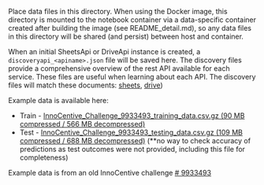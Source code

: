 
Place data files in this directory. When using the Docker image, this directory is mounted to the notebook container via a data-specific container created after building the image (see README_detail.md), so any data files in this directory will be shared (and persist) between host and container.

When an initial SheetsApi or DriveApi instance is created, a `discoveryapi_<apiname>.json` file will be saved here. The discovery files provide a comprehensive overview of the rest API available for each service. These files are useful when learning about each API. The discovery files will match these documents: [sheets](https://www.googleapis.com/discovery/v1/apis/sheets/v4/rest), [drive](https://www.googleapis.com/discovery/v1/apis/drive/v3/rest))

Example data is available here:

- Train - [InnoCentive_Challenge_9933493_training_data.csv.gz (90 MB compressed / 566 MB decompressed)](https://storage.cloud.google.com/prospecting/data/innocentive/InnoCentive_Challenge_9933493_training_data.csv.gz)
- Test - [InnoCentive_Challenge_9933493_testing_data.csv.gz (109 MB compressed / 688 MB decompressed)](https://storage.cloud.google.com/prospecting/data/innocentive/InnoCentive_Challenge_9933493_testing_data.csv.gz) (**no way to check accuracy of predictions as test outcomes were not provided, including this file for completeness)

Example data is from an old InnoCentive challenge [# 9933493](https://www.innocentive.com/ar/challenge/9933493)